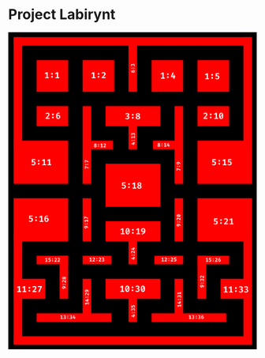 # Project Labirynt

<div align="center">
  <img width="600" src="./images/MapKeysNumbered.png" alt="mapKeys">
</div>
